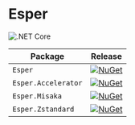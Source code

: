 # Esper
 
![.NET Core](https://github.com/Lucina/Esper/workflows/.NET%20Core/badge.svg?branch=master)

| Package                | Release |
|------------------------|---------|
| `Esper`           | [![NuGet](https://img.shields.io/nuget/v/Esper.svg)](https://www.nuget.org/packages/Esper/)|
| `Esper.Accelerator`           | [![NuGet](https://img.shields.io/nuget/v/Esper.Accelerator.svg)](https://www.nuget.org/packages/Esper.Accelerator/)|
| `Esper.Misaka`           | [![NuGet](https://img.shields.io/nuget/v/Esper.Misaka.svg)](https://www.nuget.org/packages/Esper.Misaka/)|
| `Esper.Zstandard`           | [![NuGet](https://img.shields.io/nuget/v/Esper.Zstandard.svg)](https://www.nuget.org/packages/Esper.Zstandard/)|
